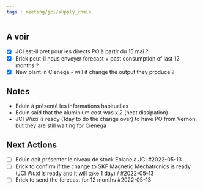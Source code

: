 ```yaml
---
tags : meeting/jci/supply_chain
---
```


## A voir
- [x] JCI est-il pret pour les directs PO à partir du 15 mai ?
- [x] Erick peut-il nous envoyer forecast + past consumption of last 12 months ?
- [x] New plant in Cienega - will it change the output they produce ?

## Notes
- Eduin à présenté les informations habituelles
- Eduin said that the aluminium cost was x 2 (heat dissipation)
- JCI Wuxi is ready (1day to do the change over) to have PO from Vernon, but they are still waiting for Cienega


## Next Actions
- [ ] Eduin doit présenter le niveau de stock Eolane à JCI #2022-05-13 
- [ ] Erick to confirm if the change to SKF Magnetic Mechatronics is ready (JCI Wuxi is ready and it will take 1 day) / #2022-05-13
- [ ] Erick to send the forecast for 12 months #2022-05-13